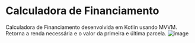 # Calculadora de Financiamento
Calculadora de Financiamento desenvolvida em Kotlin usando MVVM.
Retorna a renda necessária e o valor da primeira e última parcela.
![image](https://github.com/user-attachments/assets/a2f91600-6869-43fa-b544-0c62e1c5c9ac)
